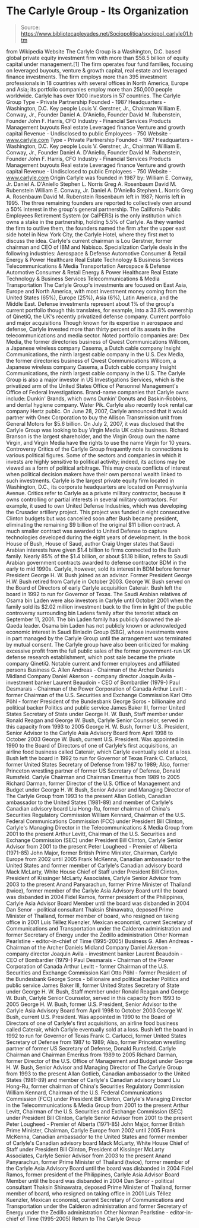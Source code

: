 # The Carlyle Group - Its Organization

> Source: https://www.bibliotecapleyades.net/Sociopolitica/sociopol_carlyle01.htm

from Wikipedia Website
The Carlyle Group is a Washington, D.C. based global private equity investment firm with more than $58.5 billion of equity capital under management.[1] The firm operates four fund families, focusing on leveraged buyouts, venture & growth capital, real estate and leveraged finance investments.
The firm employs more than 395 investment professionals in 18 countries with several offices in North America, Europe and Asia; its portfolio companies employ more than 250,000 people worldwide.
Carlyle has over 1000 investors in 57 countries. The Carlyle Group
Type - Private Partnership Founded - 1987 Headquarters - Washington, D.C. Key people Louis V. Gerstner, Jr., Chairman William E. Conway, Jr., Founder Daniel A. D'Aniello, Founder David M. Rubenstein, Founder John F. Harris, CFO Industry - Financial Services Products Management buyouts Real estate Leveraged finance Venture and growth capital Revenue - Undisclosed to public Employees - 750 Website - www.carlyle.com
Type - Private Partnership
Founded - 1987
Headquarters - Washington, D.C.
Key people
Louis V. Gerstner, Jr., Chairman
William E. Conway, Jr., Founder
Daniel A. D'Aniello, Founder
David M. Rubenstein, Founder
John F. Harris, CFO
Industry - Financial Services
Products
Management buyouts
Real estate
Leveraged finance
Venture and growth capital
Revenue - Undisclosed to public
Employees - 750
Website - www.carlyle.com
Origin
Carlyle was founded in 1987 by:
William E. Conway, Jr. Daniel A. D'Aniello Stephen L. Norris Greg A. Rosenbaum David M. Rubenstein
William E. Conway, Jr.
Daniel A. D'Aniello
Stephen L. Norris
Greg A. Rosenbaum
David M. Rubenstein
Rosenbaum left in 1987; Norris left in 1995. The three remaining founders are reported to collectively own around a 50% interest in the group's general partnership. The California Public Employees Retirement System (or CalPERS) is the only institution which owns a stake in the partnership, holding 5.5% of Carlyle. As they wanted the firm to outlive them, the founders named the firm after the upper east side hotel in New York City, the Carlyle Hotel, where they first met to discuss the idea. Carlyle's current chairman is Lou Gerstner, former chairman and CEO of IBM and Nabisco.
Specialization
Carlyle deals in the following industries:
Aerospace & Defense Automotive Consumer & Retail Energy & Power Healthcare Real Estate Technology & Business Services Telecommunications & Media Transportation
Aerospace & Defense
Automotive
Consumer & Retail
Energy & Power
Healthcare
Real Estate
Technology & Business Services
Telecommunications & Media
Transportation
The Carlyle Group's investments are focused on East Asia, Europe and North America, with most investment money coming from the United States (65%), Europe (25%), Asia (6%), Latin America, and the Middle East.
Defense investments represent about 1% of the group's current portfolio though this translates, for example, into a 33.8% ownership of QinetiQ, the UK's recently privatized defense company.
Current portfolio and major acquisitions
Though known for its expertise in aerospace and defense, Carlyle invested more than thirty percent of its assets in the telecommunications and media sector. Noted portfolio companies are:
Dex Media, the former directories business of Qwest Communications Willcom, a Japanese wireless company Casema, a Dutch cable company Insight Communications, the ninth largest cable company in the U.S.
Dex Media, the former directories business of Qwest Communications
Willcom, a Japanese wireless company
Casema, a Dutch cable company
Insight Communications, the ninth largest cable company in the U.S.
The Carlyle Group is also a major investor in US Investigations Services, which is the privatized arm of the United States Office of Personnel Management's Office of Federal Investigations. Brand-name companies that Carlyle owns include: Dunkin' Brands, which owns Dunkin' Donuts and Baskin-Robbins, and dental hygiene company. Water Pik. Carlyle also recently took rental car company Hertz public. On June 28, 2007, Carlyle announced that it would partner with Onex Corporation to buy the Allison Transmission unit from General Motors for $5.6 billion.
On July 2, 2007, it was disclosed that the Carlyle Group was looking to buy Virgin Media UK cable business. Richard Branson is the largest shareholder, and the Virgin Group own the name Virgin, and Virgin Media have the rights to use the name Virgin for 10 years.
Controversy
Critics of the Carlyle Group frequently note its connections to various political figures. Some of the sectors and companies in which it invests are highly sensitive to political activity; indeed, its actions may be viewed as a form of political arbitrage. This may create conflicts of interest when political decision makers have their own personal wealth linked to such investments. Carlyle is the largest private equity firm located in Washington, D.C., its corporate headquarters are located on Pennsylvania Avenue. Critics refer to Carlyle as a private military contractor, because it owns controlling or partial interests in several military contractors. For example, it used to own United Defense Industries, which was developing the Crusader artillery project. This project was funded in eight consecutive Clinton budgets but was cancelled soon after Bush became president, eliminating the remaining $9 billion of the original $11 billion contract. A much smaller contract was awarded to United Defense to capture technologies developed during the eight years of development. In the book House of Bush, House of Saud, author Craig Unger states that Saudi Arabian interests have given $1.4 billion to firms connected to the Bush family. Nearly 85% of the $1.4 billion, or about $1.18 billion, refers to Saudi Arabian government contracts awarded to defense contractor BDM in the early to mid 1990s. Carlyle, however, sold its interest in BDM before former President George H. W. Bush joined as an advisor. Former President George H.W. Bush retired from Carlyle in October 2003. George W. Bush served on the Board of Directors of early Carlyle acquisition Caterair. Bush left the board in 1992 to run for Governor of Texas. The Saudi Arabian relatives of Osama bin Laden were also investors in Carlyle until October 2001 when the family sold its $2.02 million investment back to the firm in light of the public controversy surrounding bin Ladens family after the terrorist attack on September 11, 2001. The bin Laden family has publicly disowned the al-Qaeda leader. Osama bin Laden has not publicly known or acknowledged economic interest in Saudi Binladin Group (SBG), whose investments were in part managed by the Carlyle Group until the arrangement was terminated by mutual consent. The Carlyle group have also been criticized for making excessive profit from the full public sales of the former government-run UK defense research establishment, which post sale became the private company QinetiQ.
Notable current and former employees and affiliated persons
Business G. Allen Andreas - Chairman of the Archer Daniels Midland Company Daniel Akerson - company director Joaquin Avila - investment banker Laurent Beaudoin - CEO of Bombardier (1979-) Paul Desmarais - Chairman of the Power Corporation of Canada Arthur Levitt - former Chairman of the U.S. Securities and Exchange Commission Karl Otto Pöhl - former President of the Bundesbank George Soros - billionaire and political backer Politics and public service James Baker III, former United States Secretary of State under George H. W. Bush, Staff member under Ronald Reagan and George W. Bush, Carlyle Senior Counselor, served in this capacity from 1993 to 2005 George H. W. Bush, former U.S. President, Senior Advisor to the Carlyle Asia Advisory Board from April 1998 to October 2003 George W. Bush, current U.S. President. Was appointed in 1990 to the Board of Directors of one of Carlyle's first acquisitions, an airline food business called Caterair, which Carlyle eventually sold at a loss. Bush left the board in 1992 to run for Governor of Texas Frank C. Carlucci, former United States Secretary of Defense from 1987 to 1989; Also, former Princeton wrestling partner of former US Secretary of Defense, Donald Rumsfeld. Carlyle Chairman and Chairman Emeritus from 1989 to 2005 Richard Darman, former Director of the U.S. Office of Management and Budget under George H. W. Bush, Senior Advisor and Managing Director of The Carlyle Group from 1993 to the present Allan Gotlieb, Canadian ambassador to the United States (1981-89) and member of Carlyle's Canadian advisory board Liu Hong-Ru, former chairman of China's Securities Regulatory Commission William Kennard, Chairman of the U.S. Federal Communications Commission (FCC) under President Bill Clinton, Carlyle's Managing Director in the Telecommunications & Media Group from 2001 to the present Arthur Levitt, Chairman of the U.S. Securities and Exchange Commission (SEC) under President Bill Clinton, Carlyle Senior Advisor from 2001 to the present Peter Lougheed - Premier of Alberta (1971-85) John Major, former British Prime Minister, Chairman, Carlyle Europe from 2002 until 2005 Frank McKenna, Canadian ambassador to the United States and former member of Carlyle's Canadian advisory board Mack McLarty, White House Chief of Staff under President Bill Clinton, President of Kissinger McLarty Associates, Carlyle Senior Advisor from 2003 to the present Anand Panyarachun, former Prime Minister of Thailand (twice), former member of the Carlyle Asia Advisory Board until the board was disbanded in 2004 Fidel Ramos, former president of the Philippines, Carlyle Asia Advisor Board Member until the board was disbanded in 2004 Dan Senor - political consultant Thaksin Shinawatra, deposed Prime Minister of Thailand, former member of board, who resigned on taking office in 2001 Luis Téllez Kuenzler, Mexican economist, current Secretary of Communications and Transportation under the Calderon administration and former Secretary of Energy under the Zedillo administration Other Norman Pearlstine - editor-in-chief of Time (1995-2005)
Business
G. Allen Andreas - Chairman of the Archer Daniels Midland Company
Daniel Akerson - company director
Joaquin Avila - investment banker
Laurent Beaudoin - CEO of Bombardier (1979-)
Paul Desmarais - Chairman of the Power Corporation of Canada
Arthur Levitt - former Chairman of the U.S. Securities and Exchange Commission
Karl Otto Pöhl - former President of the Bundesbank
George Soros - billionaire and political backer
Politics and public service
James Baker III, former United States Secretary of State under George H. W. Bush, Staff member under Ronald Reagan and George W. Bush, Carlyle Senior Counselor, served in this capacity from 1993 to 2005
George H. W. Bush, former U.S. President, Senior Advisor to the Carlyle Asia Advisory Board from April 1998 to October 2003
George W. Bush, current U.S. President. Was appointed in 1990 to the Board of Directors of one of Carlyle's first acquisitions, an airline food business called Caterair, which Carlyle eventually sold at a loss. Bush left the board in 1992 to run for Governor of Texas
Frank C. Carlucci, former United States Secretary of Defense from 1987 to 1989; Also, former Princeton wrestling partner of former US Secretary of Defense, Donald Rumsfeld. Carlyle Chairman and Chairman Emeritus from 1989 to 2005
Richard Darman, former Director of the U.S. Office of Management and Budget under George H. W. Bush, Senior Advisor and Managing Director of The Carlyle Group from 1993 to the present
Allan Gotlieb, Canadian ambassador to the United States (1981-89) and member of Carlyle's Canadian advisory board
Liu Hong-Ru, former chairman of China's Securities Regulatory Commission
William Kennard, Chairman of the U.S. Federal Communications Commission (FCC) under President Bill Clinton, Carlyle's Managing Director in the Telecommunications & Media Group from 2001 to the present
Arthur Levitt, Chairman of the U.S. Securities and Exchange Commission (SEC) under President Bill Clinton, Carlyle Senior Advisor from 2001 to the present
Peter Lougheed - Premier of Alberta (1971-85)
John Major, former British Prime Minister, Chairman, Carlyle Europe from 2002 until 2005
Frank McKenna, Canadian ambassador to the United States and former member of Carlyle's Canadian advisory board
Mack McLarty, White House Chief of Staff under President Bill Clinton, President of Kissinger McLarty Associates, Carlyle Senior Advisor from 2003 to the present
Anand Panyarachun, former Prime Minister of Thailand (twice), former member of the Carlyle Asia Advisory Board until the board was disbanded in 2004
Fidel Ramos, former president of the Philippines, Carlyle Asia Advisor Board Member until the board was disbanded in 2004
Dan Senor - political consultant
Thaksin Shinawatra, deposed Prime Minister of Thailand, former member of board, who resigned on taking office in 2001
Luis Téllez Kuenzler, Mexican economist, current Secretary of Communications and Transportation under the Calderon administration and former Secretary of Energy under the Zedillo administration
Other
Norman Pearlstine - editor-in-chief of Time (1995-2005)
Return to The Carlyle Group
